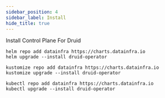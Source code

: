 ```yaml
---
sidebar_position: 4
sidebar_label: Install
hide_title: true
---
```


<Installation>

Install Control Plane For <Purple>Druid</Purple>

```
helm repo add datainfra https://charts.datainfra.io
helm upgrade --install druid-operator
```

```
kustomize repo add datainfra https://charts.datainfra.io
kustomize upgrade --install druid-operator
```

```
kubectl repo add datainfra https://charts.datainfra.io
kubectl upgrade --install druid-operator
```

</Installation>
